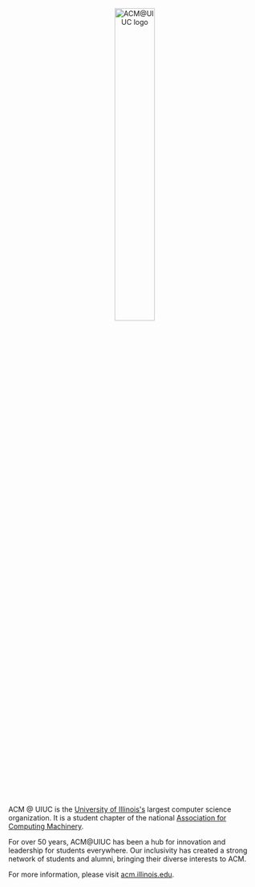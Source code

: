 <div align="center">
  <img src="https://wiki.acm.illinois.edu/brand/banner-blue.svg" alt="ACM@UIUC logo" style="width: 40%;"/>
  <br/><br/>
</div>


ACM @ UIUC is the [University of Illinois's](https://cs.illinois.edu) largest computer science organization. It is a student chapter of the national [Association for Computing Machinery](https://acm.org).

For over 50 years, ACM@UIUC has been a hub for innovation and leadership for students everywhere. Our inclusivity has created a strong network of students and alumni, bringing their diverse interests to ACM.

For more information, please visit [acm.illinois.edu](https://acm.illinois.edu).
